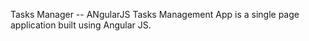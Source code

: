 Tasks Manager -- ANgularJS
Tasks Management App is a single page application built using Angular JS.
